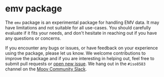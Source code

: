 # emv package

The `emv` package is an experimental package for handling EMV data. It may have limitations and not suitable for all use-cases. You should carefully evaluate if it fits your needs, and don't hesitate in reaching out if you have any questions or concerns.

If you encounter any bugs or issues, or have feedback on your experience using the package, please let us know. We welcome contributions to improve the package and if you are interesting in helping out, feel free to submit pull requests or [open new issue](https://github.com/mercadolibre/iso8583/issues/new). We hang out in the `#iso8583` channel on the [Moov Community Slack](https://slack.moov.io). 
